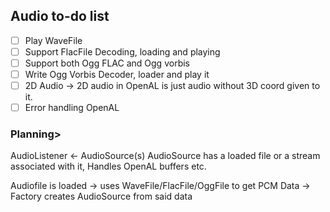 ## Audio to-do list

- [ ] Play WaveFile
- [ ] Support FlacFile Decoding, loading and playing
- [ ] Support both Ogg FLAC and Ogg vorbis
- [ ] Write Ogg Vorbis Decoder, loader and play it
- [ ] 2D Audio -> 2D audio in OpenAL is just audio without 3D coord given to it.
- [ ] Error handling OpenAL

### Planning>
AudioListener <- AudioSource(s)
AudioSource has a loaded file or a stream associated with it, Handles OpenAL buffers etc.

Audiofile is loaded -> uses WaveFile/FlacFile/OggFile to get PCM Data -> Factory creates AudioSource from said data
